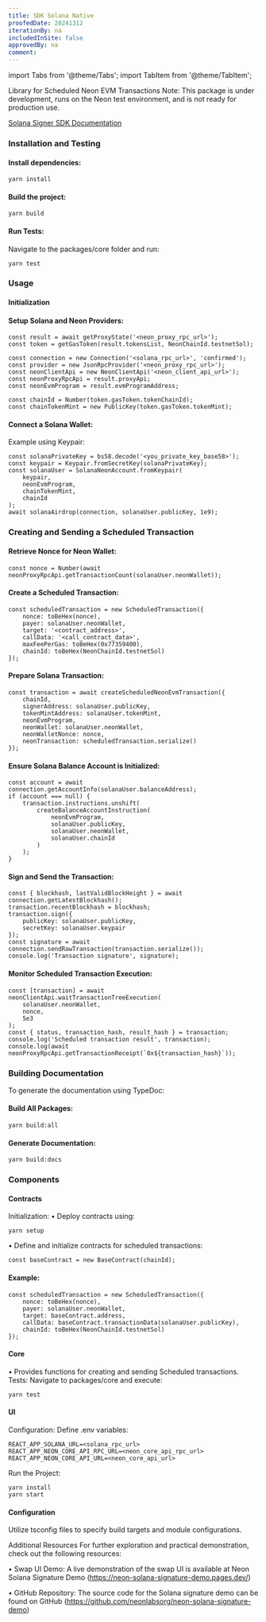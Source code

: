 ```yaml
---
title: SDK Solana Native
proofedDate: 20241312
iterationBy: na
includedInSite: false
approvedBy: na
comment:
---
```


import Tabs from '@theme/Tabs';
import TabItem from '@theme/TabItem';

Library for Scheduled Neon EVM Transactions
Note: This package is under development, runs on the Neon test environment, and is not ready for production use.

[Solana Signer SDK Documentation](http://solana-signer.sdk.neonevm.org/)

### Installation and Testing
#### Install dependencies:
```
yarn install
```
#### Build the project:
```
yarn build
```
#### Run Tests:
Navigate to the packages/core folder and run:
```
yarn test
```
### Usage
#### Initialization

#### Setup Solana and Neon Providers:
```
const result = await getProxyState('<neon_proxy_rpc_url>');
const token = getGasToken(result.tokensList, NeonChainId.testnetSol);

const connection = new Connection('<solana_rpc_url>', 'confirmed');
const provider = new JsonRpcProvider('<neon_proxy_rpc_url>');
const neonClientApi = new NeonClientApi('<neon_client_api_url>');
const neonProxyRpcApi = result.proxyApi;
const neonEvmProgram = result.evmProgramAddress;

const chainId = Number(token.gasToken.tokenChainId);
const chainTokenMint = new PublicKey(token.gasToken.tokenMint);
```
#### Connect a Solana Wallet:
Example using Keypair:

```
const solanaPrivateKey = bs58.decode('<you_private_key_base58>');
const keypair = Keypair.fromSecretKey(solanaPrivateKey);
const solanaUser = SolanaNeonAccount.fromKeypair(
    keypair,
    neonEvmProgram,
    chainTokenMint,
    chainId
);
await solanaAirdrop(connection, solanaUser.publicKey, 1e9);
```
### Creating and Sending a Scheduled Transaction
#### Retrieve Nonce for Neon Wallet:
```
const nonce = Number(await neonProxyRpcApi.getTransactionCount(solanaUser.neonWallet));
```
#### Create a Scheduled Transaction:
```
const scheduledTransaction = new ScheduledTransaction({
    nonce: toBeHex(nonce),
    payer: solanaUser.neonWallet,
    target: '<contract_address>',
    callData: '<call_contract_data>',
    maxFeePerGas: toBeHex(0x77359400),
    chainId: toBeHex(NeonChainId.testnetSol)
});
```
#### Prepare Solana Transaction:
```
const transaction = await createScheduledNeonEvmTransaction({
    chainId,
    signerAddress: solanaUser.publicKey,
    tokenMintAddress: solanaUser.tokenMint,
    neonEvmProgram,
    neonWallet: solanaUser.neonWallet,
    neonWalletNonce: nonce,
    neonTransaction: scheduledTransaction.serialize()
});
```
#### Ensure Solana Balance Account is Initialized:
```
const account = await connection.getAccountInfo(solanaUser.balanceAddress);
if (account === null) {
    transaction.instructions.unshift(
        createBalanceAccountInstruction(
            neonEvmProgram,
            solanaUser.publicKey,
            solanaUser.neonWallet,
            solanaUser.chainId
        )
    );
}
```
#### Sign and Send the Transaction:
```
const { blockhash, lastValidBlockHeight } = await connection.getLatestBlockhash();
transaction.recentBlockhash = blockhash;
transaction.sign({
    publicKey: solanaUser.publicKey,
    secretKey: solanaUser.keypair
});
const signature = await connection.sendRawTransaction(transaction.serialize());
console.log('Transaction signature', signature);
```
#### Monitor Scheduled Transaction Execution:
```
const [transaction] = await neonClientApi.waitTransactionTreeExecution(
    solanaUser.neonWallet,
    nonce,
    5e3
);
const { status, transaction_hash, result_hash } = transaction;
console.log('Scheduled transaction result', transaction);
console.log(await neonProxyRpcApi.getTransactionReceipt(`0x${transaction_hash}`));
```
### Building Documentation
To generate the documentation using TypeDoc:

#### Build All Packages:
```
yarn build:all
```
#### Generate Documentation:
```
yarn build:docs
```

### Components
#### Contracts

Initialization:
	•	Deploy contracts using:
```
yarn setup
```
•	Define and initialize contracts for scheduled transactions:
```
const baseContract = new BaseContract(chainId);
```
#### Example:
```
const scheduledTransaction = new ScheduledTransaction({
    nonce: toBeHex(nonce),
    payer: solanaUser.neonWallet,
    target: baseContract.address,
    callData: baseContract.transactionData(solanaUser.publicKey),
    chainId: toBeHex(NeonChainId.testnetSol)
});
```
#### Core
•	Provides functions for creating and sending Scheduled transactions.
Tests:
Navigate to packages/core and execute:
```
yarn test
```
#### UI
Configuration:
Define .env variables:
```
REACT_APP_SOLANA_URL=<solana_rpc_url>
REACT_APP_NEON_CORE_API_RPC_URL=<neon_core_api_rpc_url>
REACT_APP_NEON_CORE_API_URL=<neon_core_api_url>
```
Run the Project:
```
yarn install
yarn start
```
#### Configuration
Utilize tsconfig files to specify build targets and module configurations.


Additional Resources
For further exploration and practical demonstration, check out the following resources:

•	Swap UI Demo: A live demonstration of the swap UI is available at Neon Solana Signature Demo (https://neon-solana-signature-demo.pages.dev/)

•	GitHub Repository: The source code for the Solana signature demo can be found on GitHub (https://github.com/neonlabsorg/neon-solana-signature-demo)
